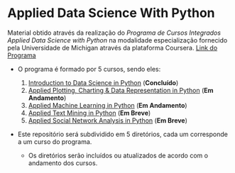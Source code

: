 # Applied Data Science With Python

Material obtido através da realização do *Programa de Cursos Integrados Applied Data Science with Python* na modalidade especialização fornecido pela Universidade de Michigan através da plataforma Coursera. [Link do Programa](https://www.coursera.org/specializations/data-science-python) 

* O programa é formado por 5 cursos, sendo eles:
  1. [Introduction to Data Science in Python](https://www.coursera.org/learn/python-data-analysis?specialization=data-science-python) (**Concluído**)
  2. [Applied Plotting, Charting & Data Representation in Python](https://www.coursera.org/learn/python-plotting?specialization=data-science-python) (**Em Andamento**)
  3. [Applied Machine Learning in Python](https://www.coursera.org/learn/python-machine-learning?specialization=data-science-python) (**Em Andamento**)
  4. [Applied Text Mining in Python](https://www.coursera.org/learn/python-text-mining?specialization=data-science-python) (**Em Breve**)
  5. [Applied Social Network Analysis in Python](https://www.coursera.org/learn/python-social-network-analysis) (**Em Breve**)

* Este repositório será subdividido em 5 diretórios, cada um corresponde a um curso do programa.
  * Os diretórios serão incluídos ou atualizados de acordo com o andamento dos cursos.





